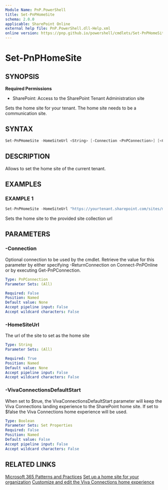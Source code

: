 ```yaml
---
Module Name: PnP.PowerShell
title: Set-PnPHomeSite
schema: 2.0.0
applicable: SharePoint Online
external help file: PnP.PowerShell.dll-Help.xml
online version: https://pnp.github.io/powershell/cmdlets/Set-PnPHomeSite.html
---
```

 
# Set-PnPHomeSite

## SYNOPSIS

**Required Permissions**

* SharePoint: Access to the SharePoint Tenant Administration site

Sets the home site for your tenant. The home site needs to be a communication site.

## SYNTAX

```powershell
Set-PnPHomeSite -HomeSiteUrl <String> [-Connection <PnPConnection>] [<CommonParameters>]
```

## DESCRIPTION

Allows to set the home site of the current tenant.

## EXAMPLES

### EXAMPLE 1
```powershell
Set-PnPHomeSite -HomeSiteUrl "https://yourtenant.sharepoint.com/sites/myhome"
```

Sets the home site to the provided site collection url

## PARAMETERS

### -Connection
Optional connection to be used by the cmdlet. Retrieve the value for this parameter by either specifying -ReturnConnection on Connect-PnPOnline or by executing Get-PnPConnection.

```yaml
Type: PnPConnection
Parameter Sets: (All)

Required: False
Position: Named
Default value: None
Accept pipeline input: False
Accept wildcard characters: False
```

### -HomeSiteUrl
The url of the site to set as the home site

```yaml
Type: String
Parameter Sets: (All)

Required: True
Position: Named
Default value: None
Accept pipeline input: False
Accept wildcard characters: False
```

### -VivaConnectionsDefaultStart
When set to $true, the VivaConnectionsDefaultStart parameter will keep the Viva Connections landing experience to the SharePoint home site. If set to $false the Viva Connections home experience will be used. 

```yaml
Type: Boolean
Parameter Sets: Set Properties
Required: False
Position: Named
Default value: False
Accept pipeline input: False
Accept wildcard characters: False
```

## RELATED LINKS

[Microsoft 365 Patterns and Practices](https://aka.ms/m365pnp)
[Set up a home site for your organization](https://learn.microsoft.com/sharepoint/home-site)
[Customize and edit the Viva Connections home experience](https://learn.microsoft.com/en-us/viva/connections/edit-viva-home)
